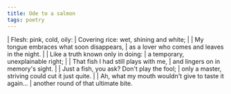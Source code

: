 ```yaml
---
title: Ode to a salmon
tags: poetry
---
```


| Flesh: pink, cold, oily:
| Covering rice: wet, shining and white;
|
| My tongue embraces what soon disappears,
| as a lover who comes and leaves in the night.
|
| Like a truth known only in doing:
| a temporary, unexplainable right;
|
| That fish I had still plays with me,
| and lingers on in memory's sight.
|
| Just a fish, you ask?  Don't play the fool;
| only a master, striving could cut it just quite.
|
| Ah, what my mouth wouldn't give to taste it again...
| another round of that ultimate bite.
